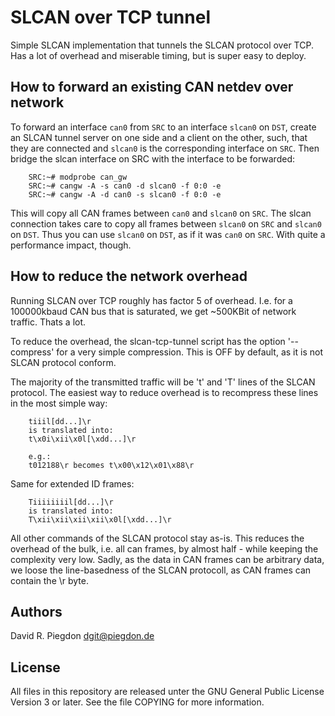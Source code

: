 <!-- vim: fo=a tw=80 colorcolumn=80 syntax=markdown :
-->

SLCAN over TCP tunnel
=====================

Simple SLCAN implementation that tunnels the SLCAN protocol over TCP. Has a lot
of overhead and miserable timing, but is super easy to deploy.


How to forward an existing CAN netdev over network
--------------------------------------------------

To forward an interface `can0` from `SRC` to an interface `slcan0` on `DST`,
create an SLCAN tunnel server on one side and a client on the other, such, that
they are connected and `slcan0` is the corresponding interface on `SRC`. Then
bridge the slcan interface on SRC with the interface to be forwarded: 

		SRC:~# modprobe can_gw
		SRC:~# cangw -A -s can0 -d slcan0 -f 0:0 -e
		SRC:~# cangw -A -d can0 -s slcan0 -f 0:0 -e

This will copy all CAN frames between `can0` and `slcan0` on `SRC`. The slcan
connection takes care to copy all frames between `slcan0` on `SRC` and `slcan0`
on `DST`. Thus you can use `slcan0` on `DST`, as if it was `can0` on `SRC`. With
quite a performance impact, though.


How to reduce the network overhead
----------------------------------

Running SLCAN over TCP roughly has factor 5 of overhead. I.e. for a 100000kbaud
CAN bus that is saturated, we get ~500KBit of network traffic. Thats a lot.

To reduce the overhead, the slcan-tcp-tunnel script has the option '--compress'
for a very simple compression. This is OFF by default, as it is not SLCAN
protocol conform.

The majority of the transmitted traffic will be 't' and 'T' lines of the SLCAN
protocol. The easiest way to reduce overhead is to recompress these lines in the
most simple way:

		tiiil[dd...]\r
		is translated into:
		t\x0i\xii\x0l[\xdd...]\r

		e.g.:
		t012188\r becomes t\x00\x12\x01\x88\r

Same for extended ID frames:

		Tiiiiiiiil[dd...]\r
		is translated into:
		T\xii\xii\xii\xii\x0l[\xdd...]\r

All other commands of the SLCAN protocol stay as-is. This reduces the overhead
of the bulk, i.e. all can frames, by almost half - while keeping the complexity
very low. Sadly, as the data in CAN frames can be arbitrary data, we loose the
line-basedness of the SLCAN protocoll, as CAN frames can contain the \r byte.


Authors
-------

David R. Piegdon <dgit@piegdon.de>


License
-------

All files in this repository are released unter the GNU General Public License
Version 3 or later. See the file COPYING for more information.

